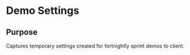 Demo Settings
=============

## Purpose
Captures temporary settings created for fortnightly sprint demos to client.